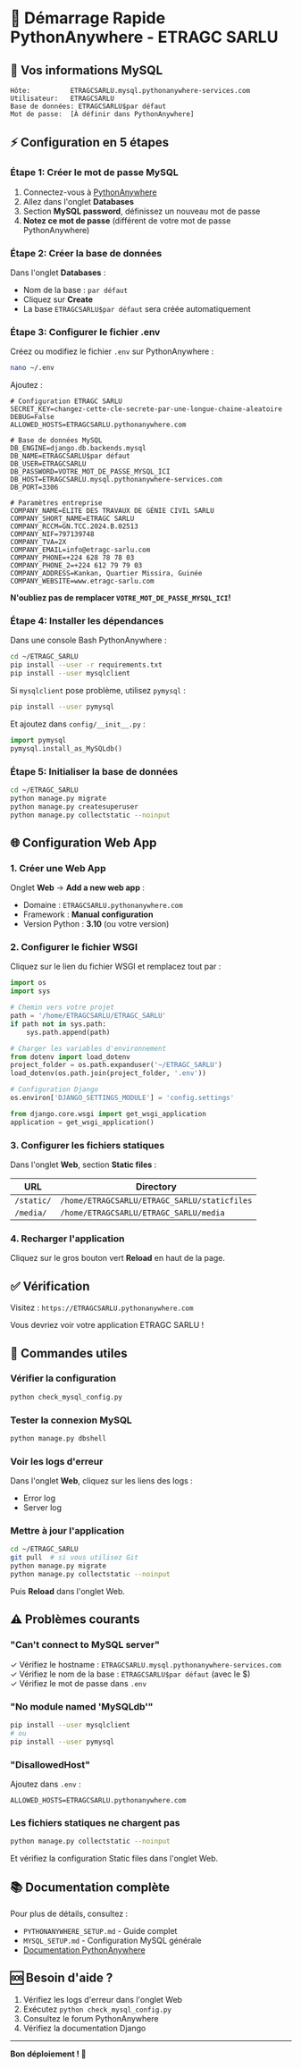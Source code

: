 # 🚀 Démarrage Rapide PythonAnywhere - ETRAGC SARLU

## 📝 Vos informations MySQL

```
Hôte:          ETRAGCSARLU.mysql.pythonanywhere-services.com
Utilisateur:   ETRAGCSARLU
Base de données: ETRAGCSARLU$par défaut
Mot de passe:  [À définir dans PythonAnywhere]
```

## ⚡ Configuration en 5 étapes

### Étape 1: Créer le mot de passe MySQL

1. Connectez-vous à [PythonAnywhere](https://www.pythonanywhere.com)
2. Allez dans l'onglet **Databases**
3. Section **MySQL password**, définissez un nouveau mot de passe
4. **Notez ce mot de passe** (différent de votre mot de passe PythonAnywhere)

### Étape 2: Créer la base de données

Dans l'onglet **Databases** :
- Nom de la base : `par défaut`
- Cliquez sur **Create**
- La base `ETRAGCSARLU$par défaut` sera créée automatiquement

### Étape 3: Configurer le fichier .env

Créez ou modifiez le fichier `.env` sur PythonAnywhere :

```bash
nano ~/.env
```

Ajoutez :

```env
# Configuration ETRAGC SARLU
SECRET_KEY=changez-cette-cle-secrete-par-une-longue-chaine-aleatoire
DEBUG=False
ALLOWED_HOSTS=ETRAGCSARLU.pythonanywhere.com

# Base de données MySQL
DB_ENGINE=django.db.backends.mysql
DB_NAME=ETRAGCSARLU$par défaut
DB_USER=ETRAGCSARLU
DB_PASSWORD=VOTRE_MOT_DE_PASSE_MYSQL_ICI
DB_HOST=ETRAGCSARLU.mysql.pythonanywhere-services.com
DB_PORT=3306

# Paramètres entreprise
COMPANY_NAME=ÉLITE DES TRAVAUX DE GÉNIE CIVIL SARLU
COMPANY_SHORT_NAME=ETRAGC SARLU
COMPANY_RCCM=GN.TCC.2024.B.02513
COMPANY_NIF=797139748
COMPANY_TVA=2X
COMPANY_EMAIL=info@etragc-sarlu.com
COMPANY_PHONE=+224 628 78 78 03
COMPANY_PHONE_2=+224 612 79 79 03
COMPANY_ADDRESS=Kankan, Quartier Missira, Guinée
COMPANY_WEBSITE=www.etragc-sarlu.com
```

**N'oubliez pas de remplacer `VOTRE_MOT_DE_PASSE_MYSQL_ICI`!**

### Étape 4: Installer les dépendances

Dans une console Bash PythonAnywhere :

```bash
cd ~/ETRAGC_SARLU
pip install --user -r requirements.txt
pip install --user mysqlclient
```

Si `mysqlclient` pose problème, utilisez `pymysql` :

```bash
pip install --user pymysql
```

Et ajoutez dans `config/__init__.py` :

```python
import pymysql
pymysql.install_as_MySQLdb()
```

### Étape 5: Initialiser la base de données

```bash
cd ~/ETRAGC_SARLU
python manage.py migrate
python manage.py createsuperuser
python manage.py collectstatic --noinput
```

## 🌐 Configuration Web App

### 1. Créer une Web App

Onglet **Web** → **Add a new web app** :
- Domaine : `ETRAGCSARLU.pythonanywhere.com`
- Framework : **Manual configuration**
- Version Python : **3.10** (ou votre version)

### 2. Configurer le fichier WSGI

Cliquez sur le lien du fichier WSGI et remplacez tout par :

```python
import os
import sys

# Chemin vers votre projet
path = '/home/ETRAGCSARLU/ETRAGC_SARLU'
if path not in sys.path:
    sys.path.append(path)

# Charger les variables d'environnement
from dotenv import load_dotenv
project_folder = os.path.expanduser('~/ETRAGC_SARLU')
load_dotenv(os.path.join(project_folder, '.env'))

# Configuration Django
os.environ['DJANGO_SETTINGS_MODULE'] = 'config.settings'

from django.core.wsgi import get_wsgi_application
application = get_wsgi_application()
```

### 3. Configurer les fichiers statiques

Dans l'onglet **Web**, section **Static files** :

| URL | Directory |
|-----|-----------|
| `/static/` | `/home/ETRAGCSARLU/ETRAGC_SARLU/staticfiles` |
| `/media/` | `/home/ETRAGCSARLU/ETRAGC_SARLU/media` |

### 4. Recharger l'application

Cliquez sur le gros bouton vert **Reload** en haut de la page.

## ✅ Vérification

Visitez : `https://ETRAGCSARLU.pythonanywhere.com`

Vous devriez voir votre application ETRAGC SARLU !

## 🔧 Commandes utiles

### Vérifier la configuration

```bash
python check_mysql_config.py
```

### Tester la connexion MySQL

```bash
python manage.py dbshell
```

### Voir les logs d'erreur

Dans l'onglet **Web**, cliquez sur les liens des logs :
- Error log
- Server log

### Mettre à jour l'application

```bash
cd ~/ETRAGC_SARLU
git pull  # si vous utilisez Git
python manage.py migrate
python manage.py collectstatic --noinput
```

Puis **Reload** dans l'onglet Web.

## ⚠️ Problèmes courants

### "Can't connect to MySQL server"

✓ Vérifiez le hostname : `ETRAGCSARLU.mysql.pythonanywhere-services.com`  
✓ Vérifiez le nom de la base : `ETRAGCSARLU$par défaut` (avec le $)  
✓ Vérifiez le mot de passe dans `.env`

### "No module named 'MySQLdb'"

```bash
pip install --user mysqlclient
# ou
pip install --user pymysql
```

### "DisallowedHost"

Ajoutez dans `.env` :
```env
ALLOWED_HOSTS=ETRAGCSARLU.pythonanywhere.com
```

### Les fichiers statiques ne chargent pas

```bash
python manage.py collectstatic --noinput
```

Et vérifiez la configuration Static files dans l'onglet Web.

## 📚 Documentation complète

Pour plus de détails, consultez :
- `PYTHONANYWHERE_SETUP.md` - Guide complet
- `MYSQL_SETUP.md` - Configuration MySQL générale
- [Documentation PythonAnywhere](https://help.pythonanywhere.com/)

## 🆘 Besoin d'aide ?

1. Vérifiez les logs d'erreur dans l'onglet Web
2. Exécutez `python check_mysql_config.py`
3. Consultez le forum PythonAnywhere
4. Vérifiez la documentation Django

---

**Bon déploiement ! 🚀**

